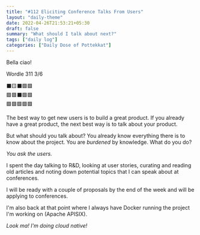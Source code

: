 ```yaml
---
title: "#112 Eliciting Conference Talks From Users"
layout: "daily-theme"
date: 2022-04-26T21:53:21+05:30
draft: false
summary: "What should I talk about next?"
tags: ["daily log"]
categories: ["Daily Dose of Pottekkat"]
---
```


Bella ciao!

Wordle 311 3/6

⬛🟨⬛🟩🟩\
🟩🟩⬛🟩🟩\
🟩🟩🟩🟩🟩

The best way to get new users is to build a great product. If you already have a great product, the next best way is to talk about your product.

But what should you talk about? You already know everything there is to know about the project. You are _burdened_ by knowledge. What do you do?

_You ask the users._

I spent the day talking to R&D, looking at user stories, curating and reading old articles and noting down potential topics that I can speak about at conferences.

I will be ready with a couple of proposals by the end of the week and will be applying to conferences.

I'm also back at that point where I always have Docker running the project I'm working on (Apache APISIX).

_Look ma! I'm doing cloud native!_
